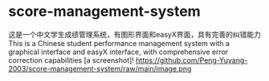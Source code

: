 # score-management-system
这是一个中文学生成绩管理系统，有图形界面和easyX界面，具有完善的纠错能力
This is a Chinese student performance management system with a graphical interface and easyX interface, with comprehensive error correction capabilities
[a screenshot]!
https://github.com/Peng-Yuyang-2003/score-management-system/raw/main/image.png
